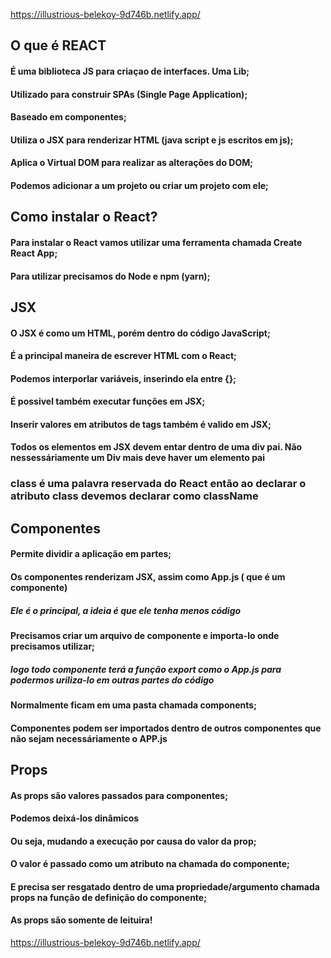 https://illustrious-belekoy-9d746b.netlify.app/


## O que é REACT
#### É uma biblioteca JS para criaçao de interfaces. Uma Lib; 
#### Utilizado para construir SPAs (Single Page Application); 
#### Baseado em componentes; 
#### Utiliza o JSX para renderizar HTML (java script e js escritos em js);
#### Aplica o Virtual DOM para realizar as alterações do DOM; 
#### Podemos adicionar a um projeto ou criar um projeto com ele;

## Como instalar o React? 

#### Para instalar o React vamos utilizar uma ferramenta chamada Create React App; 
#### Para utilizar precisamos do Node e npm (yarn);

## JSX

#### O JSX é como um HTML, porém dentro do código JavaScript;
#### É a principal maneira de escrever HTML com o React;
#### Podemos interporlar variáveis, inserindo ela entre {};
#### É possivel também executar funções em JSX;
#### Inserir valores em atributos de tags também é valido em JSX;
#### Todos os elementos em JSX devem entar dentro de uma div pai. Não nessessáriamente um Div mais deve haver um elemento pai

### class é uma palavra reservada do React então ao declarar o atributo class devemos declarar como className

## Componentes

#### Permite dividir a aplicação em partes;
#### Os componentes renderizam JSX, assim como App.js ( que é um componente)
##### Ele é o principal, a ideia é que ele tenha menos código
#### Precisamos criar um arquivo de componente e importa-lo onde precisamos utilizar;
##### logo todo componente terá a função export como o App.js para podermos uriliza-lo em outras partes do código
#### Normalmente ficam em uma pasta chamada components;
#### Componentes podem ser importados dentro de outros componentes que não sejam necessáriamente o APP.js

## Props

#### As props são valores passados para componentes;
#### Podemos deixá-los dinâmicos
#### Ou seja, mudando a execução por causa do valor da prop;
#### O valor é passado como um atributo na chamada do componente;
#### E precisa ser resgatado dentro de uma propriedade/argumento chamada props na função de definição do componente;
#### As props são somente de leituira!


https://illustrious-belekoy-9d746b.netlify.app/



